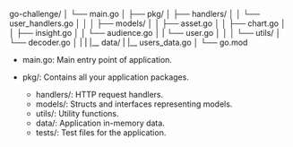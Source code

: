 go-challenge/
│   └── main.go
│
├── pkg/
│   ├── handlers/
│   │   └── user_handlers.go
│   │
│   ├── models/
│   │   ├── asset.go
│   │   ├── chart.go
│   │   ├── insight.go
│   │   └── audience.go
│   |   └── user.go
│   │
│   └── utils/
│       └── decoder.go
│   |
|   |__ data/
|       |__ users_data.go
│
└── go.mod


- main.go: Main entry point of application.

- pkg/: Contains all your application packages.
    - handlers/: HTTP request handlers. 
    - models/: Structs and interfaces representing models.
    - utils/: Utility functions.
    - data/: Application in-memory data.
    - tests/: Test files for the application.
